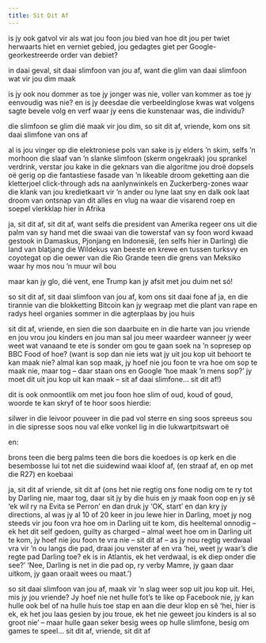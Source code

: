 ```yaml
---
title: Sit Dit Af
---
```


is jy ook gatvol vir als wat jou foon jou bied
van hoe dit jou per twiet herwaarts hiet
en verniet gebied, jou gedagtes giet
per Google-georkestreerde order van debiet?

in daai geval, sit daai slimfoon van jou af,
want die glim van daai slimfoon wat vir jou dim maak

is jy ook nou dommer as toe jy jonger was nie,
voller van kommer as toe jy eenvoudig was nie?
en is jy deesdae die verbeeldinglose kwas
wat volgens sagte bevele volg en verf
waar jy eens die kunstenaar was, die individu?

die slimfoon se glim dié maak vir jou dim,
so sit dit af, vriende, kom ons sit daai slimfone van ons af

al is jou vinger op die elektroniese pols van sake
is jy elders ’n skim, selfs ’n morhoon
die slaaf van ’n slanke slimfoon (skerm ongekraak)
jou sprankel verdrink, verstar jou kake
in die geknars van die algoritme
jou droë dopsels oë gerig op die
fantastiese fasade van ’n likeable droom
geketting aan die kletterjoel click-through ads
na aanlynwinkels en Zuckerberg-zones
waar die klank van jou kredietkaart
vir ’n ander ou lyne laat sny en dalk
ook laat droom van ontsnap
van dit alles en vlug
na waar die visarend roep
en soepel vlerkklap
hier in Afrika

ja, sit dit af, sit dit af, want selfs
die president van Amerika
regeer ons uit die palm van sy hand
met die swaai van die towerstaf van sy foon
word kwaad gestook in Damaskus, Pjonjang
en Indonesië, (en selfs hier in Darling) die land van blatjang
die Wildekus van beeste en krewe
en tussen turksvy en coyotegat op die
oewer van die Rio Grande teen
die grens van Meksiko
waar hy mos nou
’n muur wil bou

maar kan jy glo,
dié vent, ene Trump
kan jy afsit met jou duim
net só!

so sit dit af, sit daai slimfoon van jou af,
kom ons sit daai fone af
ja, en die tirannie van
die blokketting Bitcoin
kan jy wegraap met die plant
van rape en radys
heel organies
sommer in die agterplaas
by jou huis

sit dit af, vriende,
en sien die son
daarbuite en in die harte
van jou vriende en jou vrou
jou kinders en jou man
sal jou meer waardeer
wanneer jy weer
weet wat vanaand
te ete is sonder om
gou te gaan soek
na ’n sopresep
op BBC Food
of hoe?
(want is sop dan nie iets wat jy uit jou kop uit behoort te kan maak nie? almal kan sop maak, jy hoef nie jou foon te vra hoe om sop te maak nie, maar tog – daar staan ons en Google ‘hoe maak ’n mens sop?’ jy moet dit uit jou kop uit kan maak – sit af daai slimfone... sit dit af!)

dit is ook onmoontlik om met jou foon
hoe slim of oud, koud of goud,
woorde te kan skryf of te hoor soos hierdie:

silwer in die leivoor
pouveer in die pad
vol sterre en sing
soos spreeus sou
in die sipresse soos nou
val elke vonkel lig
in die lukwartpitswart oë

en:

brons teen die berg
palms teen die bors
die koedoes is op kerk
en die besembosse lui
tot net die suidewind waai
kloof af, (en straaf af, en op met die R27) en koebaai

ja, sit dit af vriende, sit dit af (ons het nie regtig ons fone nodig om te ry tot by Darling nie, maar tog, daar sit jy by die huis en jy maak foon oop en jy sê ‘ek wil ry na Evita se Perron’ en dan druk jy ‘OK, start’ en dan kry jy directions, al was jy al 10 of 20 keer in jou lewe hier in Darling, moet jy nog steeds vir jou foon vra hoe om in Darling uit te kom, dis heeltemal onnodig – ek het dit self gedoen, guilty as charged – almal weet hoe om in Darling uit te kom, jy hoef nie jou foon te vra nie – sit dit af – as jy nou regtig verdwaal vra vir ’n ou langs die pad, draai jou venster af en vra ‘hei, weet jy waar’s die regte pad Darling toe? ek is in Atlantis, ek het verdwaal, is ek diep onder die see?’ ‘Nee, Darling is net in die pad op, ry verby Mamre, jy gaan daar uitkom, jy gaan oraait wees ou maat.’)

so sit daai slimfoon van jou af, maak vir ’n slag weer sop uit jou kop uit. Hei, mis jy jou vriende? Jy hoef nie net hulle fot’s te like op Facebook nie, jy kan hulle ook bel of na hulle huis toe stap en aan die deur klop en sê ‘hei, hier is ek, ek het jou laas gesien by jou troue, ek het nie geweet jou kinders is al so groot nie’ – maar hulle gaan seker besig wees op hulle slimfone, besig om games te speel... sit dit af, vriende, sit dit af
